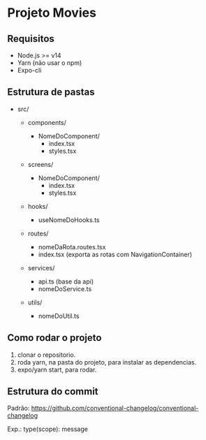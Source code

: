 # Projeto Movies

## Requisitos

- Node.js >= v14
- Yarn (não usar o npm)
- Expo-cli

## Estrutura de pastas

- src/

  - components/

    - NomeDoComponent/
      - index.tsx
      - styles.tsx

  - screens/

    - NomeDoComponent/
      - index.tsx
      - styles.tsx

  - hooks/

    - useNomeDoHooks.ts

  - routes/

    - nomeDaRota.routes.tsx
    - index.tsx (exporta as rotas com NavigationContainer)

  - services/

    - api.ts (base da api)
    - nomeDoService.ts

  - utils/
    - nomeDoUtil.ts

## Como rodar o projeto

1. clonar o repositorio.
2. roda yarn, na pasta do projeto, para instalar as dependencias.
3. expo/yarn start, para rodar.

## Estrutura do commit

Padrão: https://github.com/conventional-changelog/conventional-changelog

Exp.: type(scope): message
